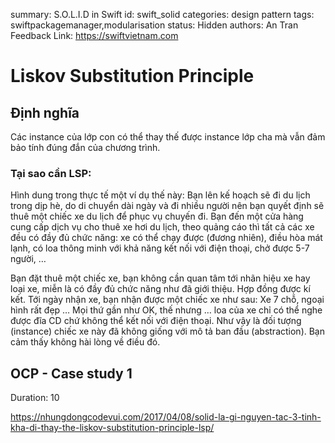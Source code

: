 summary: S.O.L.I.D in Swift
id: swift_solid
categories: design pattern
tags: swiftpackagemanager,modularisation
status: Hidden
authors: An Tran
Feedback Link: https://swiftvietnam.com

# Liskov Substitution Principle
<!-- ------------------------ -->
## Định nghĩa

Các instance của lớp con có thể thay thế được instance lớp cha mà vẫn đảm bảo tính đúng đắn của chương trình.

### Tại sao cần LSP:

Hình dung trong thực tế một ví dụ thế này: Bạn lên kế hoạch sẽ đi du lịch trong dịp hè, do di chuyển dài ngày và đi nhiều người nên bạn quyết định sẽ thuê một chiếc xe du lịch để phục vụ chuyến đi. Bạn đến một cửa hàng cung cấp dịch vụ cho thuê xe hơi du lịch, theo quảng cáo thì tất cả các xe đều có đầy đủ chức năng: xe có thể chạy được (đương nhiên), điều hòa mát lạnh, có loa thông minh với khả năng kết nối với điện thoại, chở được 5-7 người, …

Bạn đặt thuê một chiếc xe, bạn không cần quan tâm tới nhãn hiệu xe hay loại xe, miễn là có đầy đủ chức năng như đã giới thiệu. Hợp đồng được kí kết. Tới ngày nhận xe, bạn nhận được một chiếc xe như sau: Xe 7 chỗ, ngoại hình rất đẹp … Mọi thứ gần như OK, thế nhưng … loa của xe chỉ có thể nghe được đĩa CD chứ không thể kết nối với điện thoại. Như vậy là đối tượng (instance) chiếc xe này đã không giống với mô tả ban đầu (abstraction). Bạn cảm thấy không hài lòng về điều đó.


<!-- ------------------------ -->
## OCP - Case study 1 
Duration: 10

https://nhungdongcodevui.com/2017/04/08/solid-la-gi-nguyen-tac-3-tinh-kha-di-thay-the-liskov-substitution-principle-lsp/
